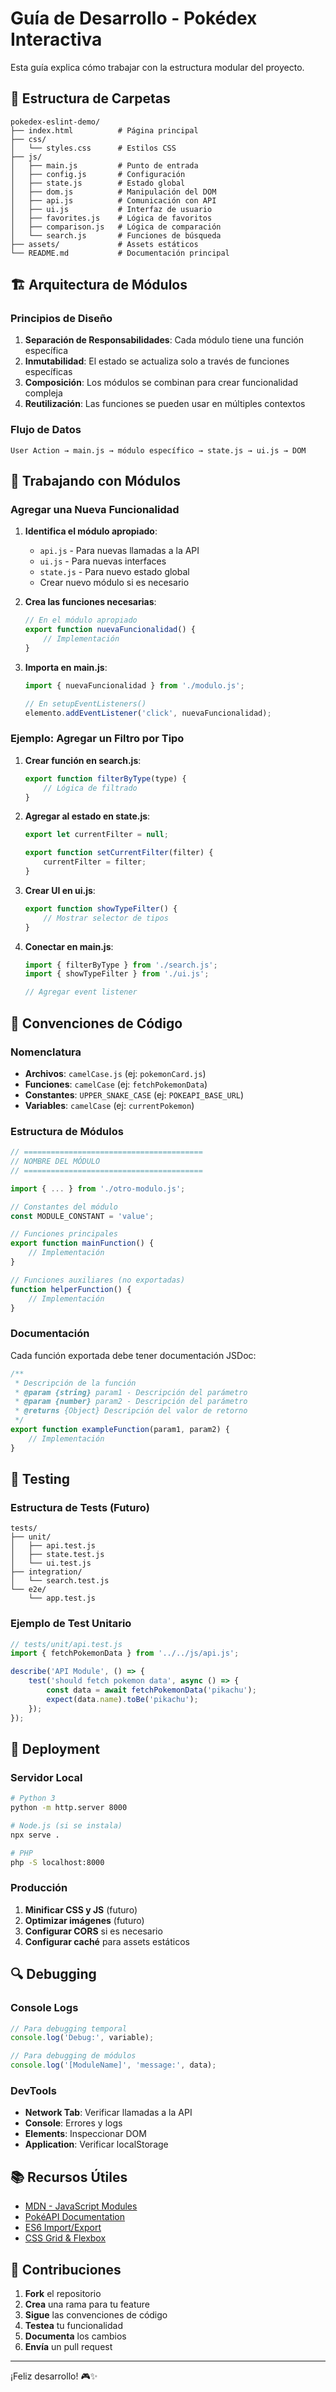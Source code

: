 # Guía de Desarrollo - Pokédex Interactiva

Esta guía explica cómo trabajar con la estructura modular del proyecto.

## 📁 Estructura de Carpetas

```
pokedex-eslint-demo/
├── index.html          # Página principal
├── css/
│   └── styles.css      # Estilos CSS
├── js/
│   ├── main.js         # Punto de entrada
│   ├── config.js       # Configuración
│   ├── state.js        # Estado global
│   ├── dom.js          # Manipulación del DOM
│   ├── api.js          # Comunicación con API
│   ├── ui.js           # Interfaz de usuario
│   ├── favorites.js    # Lógica de favoritos
│   ├── comparison.js   # Lógica de comparación
│   └── search.js       # Funciones de búsqueda
├── assets/             # Assets estáticos
└── README.md           # Documentación principal
```

## 🏗️ Arquitectura de Módulos

### Principios de Diseño

1. **Separación de Responsabilidades**: Cada módulo tiene una función específica
2. **Inmutabilidad**: El estado se actualiza solo a través de funciones específicas
3. **Composición**: Los módulos se combinan para crear funcionalidad compleja
4. **Reutilización**: Las funciones se pueden usar en múltiples contextos

### Flujo de Datos

```
User Action → main.js → módulo específico → state.js → ui.js → DOM
```

## 🔧 Trabajando con Módulos

### Agregar una Nueva Funcionalidad

1. **Identifica el módulo apropiado**:
   - `api.js` - Para nuevas llamadas a la API
   - `ui.js` - Para nuevas interfaces
   - `state.js` - Para nuevo estado global
   - Crear nuevo módulo si es necesario

2. **Crea las funciones necesarias**:
   ```javascript
   // En el módulo apropiado
   export function nuevaFuncionalidad() {
       // Implementación
   }
   ```

3. **Importa en main.js**:
   ```javascript
   import { nuevaFuncionalidad } from './modulo.js';
   
   // En setupEventListeners()
   elemento.addEventListener('click', nuevaFuncionalidad);
   ```

### Ejemplo: Agregar un Filtro por Tipo

1. **Crear función en search.js**:
   ```javascript
   export function filterByType(type) {
       // Lógica de filtrado
   }
   ```

2. **Agregar al estado en state.js**:
   ```javascript
   export let currentFilter = null;
   
   export function setCurrentFilter(filter) {
       currentFilter = filter;
   }
   ```

3. **Crear UI en ui.js**:
   ```javascript
   export function showTypeFilter() {
       // Mostrar selector de tipos
   }
   ```

4. **Conectar en main.js**:
   ```javascript
   import { filterByType } from './search.js';
   import { showTypeFilter } from './ui.js';
   
   // Agregar event listener
   ```

## 📝 Convenciones de Código

### Nomenclatura

- **Archivos**: `camelCase.js` (ej: `pokemonCard.js`)
- **Funciones**: `camelCase` (ej: `fetchPokemonData`)
- **Constantes**: `UPPER_SNAKE_CASE` (ej: `POKEAPI_BASE_URL`)
- **Variables**: `camelCase` (ej: `currentPokemon`)

### Estructura de Módulos

```javascript
// ========================================
// NOMBRE DEL MÓDULO
// ========================================

import { ... } from './otro-modulo.js';

// Constantes del módulo
const MODULE_CONSTANT = 'value';

// Funciones principales
export function mainFunction() {
    // Implementación
}

// Funciones auxiliares (no exportadas)
function helperFunction() {
    // Implementación
}
```

### Documentación

Cada función exportada debe tener documentación JSDoc:

```javascript
/**
 * Descripción de la función
 * @param {string} param1 - Descripción del parámetro
 * @param {number} param2 - Descripción del parámetro
 * @returns {Object} Descripción del valor de retorno
 */
export function exampleFunction(param1, param2) {
    // Implementación
}
```

## 🧪 Testing

### Estructura de Tests (Futuro)

```
tests/
├── unit/
│   ├── api.test.js
│   ├── state.test.js
│   └── ui.test.js
├── integration/
│   └── search.test.js
└── e2e/
    └── app.test.js
```

### Ejemplo de Test Unitario

```javascript
// tests/unit/api.test.js
import { fetchPokemonData } from '../../js/api.js';

describe('API Module', () => {
    test('should fetch pokemon data', async () => {
        const data = await fetchPokemonData('pikachu');
        expect(data.name).toBe('pikachu');
    });
});
```

## 🚀 Deployment

### Servidor Local

```bash
# Python 3
python -m http.server 8000

# Node.js (si se instala)
npx serve .

# PHP
php -S localhost:8000
```

### Producción

1. **Minificar CSS y JS** (futuro)
2. **Optimizar imágenes** (futuro)
3. **Configurar CORS** si es necesario
4. **Configurar caché** para assets estáticos

## 🔍 Debugging

### Console Logs

```javascript
// Para debugging temporal
console.log('Debug:', variable);

// Para debugging de módulos
console.log('[ModuleName]', 'message:', data);
```

### DevTools

- **Network Tab**: Verificar llamadas a la API
- **Console**: Errores y logs
- **Elements**: Inspeccionar DOM
- **Application**: Verificar localStorage

## 📚 Recursos Útiles

- [MDN - JavaScript Modules](https://developer.mozilla.org/en-US/docs/Web/JavaScript/Guide/Modules)
- [PokéAPI Documentation](https://pokeapi.co/docs/v2)
- [ES6 Import/Export](https://developer.mozilla.org/en-US/docs/Web/JavaScript/Reference/Statements/import)
- [CSS Grid & Flexbox](https://developer.mozilla.org/en-US/docs/Learn/CSS/CSS_layout)

## 🤝 Contribuciones

1. **Fork** el repositorio
2. **Crea** una rama para tu feature
3. **Sigue** las convenciones de código
4. **Testea** tu funcionalidad
5. **Documenta** los cambios
6. **Envía** un pull request

---

¡Feliz desarrollo! 🎮✨ 